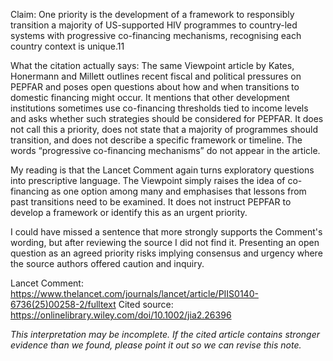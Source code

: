 Claim: One priority is the development of a framework to responsibly transition a majority of US-supported HIV programmes to country-led systems with progressive co-financing mechanisms, recognising each country context is unique.11

What the citation actually says: The same Viewpoint article by Kates, Honermann and Millett outlines recent fiscal and political pressures on PEPFAR and poses open questions about how and when transitions to domestic financing might occur. It mentions that other development institutions sometimes use co-financing thresholds tied to income levels and asks whether such strategies should be considered for PEPFAR. It does not call this a priority, does not state that a majority of programmes should transition, and does not describe a specific framework or timeline. The words “progressive co-financing mechanisms” do not appear in the article.

My reading is that the Lancet Comment again turns exploratory questions into prescriptive language. The Viewpoint simply raises the idea of co-financing as one option among many and emphasises that lessons from past transitions need to be examined. It does not instruct PEPFAR to develop a framework or identify this as an urgent priority.

I could have missed a sentence that more strongly supports the Comment's wording, but after reviewing the source I did not find it. Presenting an open question as an agreed priority risks implying consensus and urgency where the source authors offered caution and inquiry. 

Lancet Comment: https://www.thelancet.com/journals/lancet/article/PIIS0140-6736(25)00258-2/fulltext
Cited source: https://onlinelibrary.wiley.com/doi/10.1002/jia2.26396

*This interpretation may be incomplete. If the cited article contains stronger evidence than we found, please point it out so we can revise this note.*
